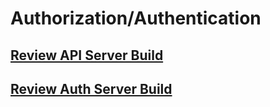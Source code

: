 # Authorization/Authentication

## [Review API Server Build](https://codefellows.github.io/code-401-javascript-guide/curriculum/apps-and-libraries/api-server/)

## [Review Auth Server Build](https://codefellows.github.io/code-401-javascript-guide/curriculum/apps-and-libraries/auth-server/)
